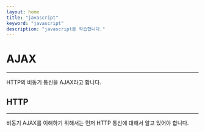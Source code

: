 ```yaml
---
layout: home
title: "javascript"
keyword: "javascript"
description: "javascript를 학습합니다."
---
```


# AJAX
---
HTTP의 비동기 통신을 AJAX라고 합니다.

## HTTP
---
비동기 AJAX를 이해하기 위해서는 먼저 HTTP 통신에 대해서 알고 있어야 합니다.

